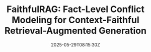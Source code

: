 ---
title: "FaithfulRAG: Fact-Level Conflict Modeling for Context-Faithful Retrieval-Augmented Generation"
authors:
- Qinggang Zhang
- Zhishang Xiang
- Yilin Xiao
- Le Wang
- Junhui Li
- Xinrun Wang
- Jinsong Su
author_notes:
- "共同一作"
- "共同一作"
- 
- 
- 
- 
- "通讯作者"
date: "2025-05-29T08:15:30Z"
publishDate: "2025-05-29T08:15:30Z"
publication_types: [direction6]
publication: "**In Proc. of ACL 2025. SAC highlight.** (CCF-A类)"
---